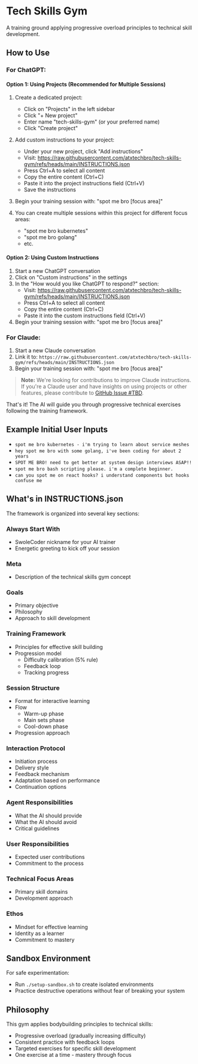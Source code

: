 # Tech Skills Gym

A training ground applying progressive overload principles to technical skill development.

## How to Use

### For ChatGPT:

#### Option 1: Using Projects (Recommended for Multiple Sessions)
1. Create a dedicated project:
   - Click on "Projects" in the left sidebar
   - Click "+ New project"
   - Enter name "tech-skills-gym" (or your preferred name)
   - Click "Create project"

2. Add custom instructions to your project:
   - Under your new project, click "Add instructions"
   - Visit: https://raw.githubusercontent.com/atxtechbro/tech-skills-gym/refs/heads/main/INSTRUCTIONS.json
   - Press Ctrl+A to select all content
   - Copy the entire content (Ctrl+C)
   - Paste it into the project instructions field (Ctrl+V)
   - Save the instructions

3. Begin your training session with: "spot me bro [focus area]"

4. You can create multiple sessions within this project for different focus areas:
   - "spot me bro kubernetes"
   - "spot me bro golang"
   - etc.

#### Option 2: Using Custom Instructions
1. Start a new ChatGPT conversation
2. Click on "Custom instructions" in the settings
3. In the "How would you like ChatGPT to respond?" section:
   - Visit: https://raw.githubusercontent.com/atxtechbro/tech-skills-gym/refs/heads/main/INSTRUCTIONS.json
   - Press Ctrl+A to select all content
   - Copy the entire content (Ctrl+C)
   - Paste it into the custom instructions field (Ctrl+V)
4. Begin your training session with: "spot me bro [focus area]"

### For Claude:
1. Start a new Claude conversation
2. Link it to: `https://raw.githubusercontent.com/atxtechbro/tech-skills-gym/refs/heads/main/INSTRUCTIONS.json`
3. Begin your training session with: "spot me bro [focus area]"

> **Note:** We're looking for contributions to improve Claude instructions. If you're a Claude user and have insights on using projects or other features, please contribute to [GitHub Issue #TBD](https://github.com/atxtechbro/tech-skills-gym/issues).

That's it! The AI will guide you through progressive technical exercises following the training framework.

## Example Initial User Inputs

- `spot me bro kubernetes - i'm trying to learn about service meshes`
- `hey spot me bro with some golang, i've been coding for about 2 years`
- `SPOT ME BRO! need to get better at system design interviews ASAP!!`
- `spot me bro bash scripting please. i'm a complete beginner.`
- `can you spot me on react hooks? i understand components but hooks confuse me`

## What's in INSTRUCTIONS.json

The framework is organized into several key sections:

### Always Start With
- SwoleCoder nickname for your AI trainer
- Energetic greeting to kick off your session

### Meta
- Description of the technical skills gym concept

### Goals
- Primary objective
- Philosophy
- Approach to skill development

### Training Framework
- Principles for effective skill building
- Progression model
  - Difficulty calibration (5% rule)
  - Feedback loop
  - Tracking progress

### Session Structure
- Format for interactive learning
- Flow
  - Warm-up phase
  - Main sets phase
  - Cool-down phase
- Progression approach

### Interaction Protocol
- Initiation process
- Delivery style
- Feedback mechanism
- Adaptation based on performance
- Continuation options

### Agent Responsibilities
- What the AI should provide
- What the AI should avoid
- Critical guidelines

### User Responsibilities
- Expected user contributions
- Commitment to the process

### Technical Focus Areas
- Primary skill domains
- Development approach

### Ethos
- Mindset for effective learning
- Identity as a learner
- Commitment to mastery

## Sandbox Environment

For safe experimentation:
- Run `./setup-sandbox.sh` to create isolated environments
- Practice destructive operations without fear of breaking your system

## Philosophy

This gym applies bodybuilding principles to technical skills:
- Progressive overload (gradually increasing difficulty)
- Consistent practice with feedback loops
- Targeted exercises for specific skill development
- One exercise at a time - mastery through focus

